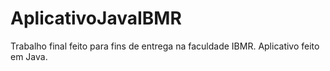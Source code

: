 # AplicativoJavaIBMR
Trabalho final feito para fins de entrega na faculdade IBMR. Aplicativo feito em Java.
